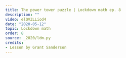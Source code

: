 ```yaml
---
title: The power tower puzzle | Lockdown math ep. 8
description: ""
video: elQVZLLiod4
date: "2020-05-12"
topic: Lockdown math
order: 8
source: _2020/ldm.py
credits:
- Lesson by Grant Sanderson
---
```

